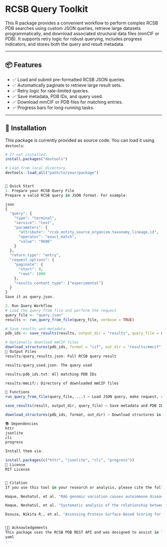 # RCSB Query Toolkit

This R package provides a convenient workflow to perform complex RCSB PDB searches using custom JSON queries, retrieve large datasets programmatically, and download associated structural data files (mmCIF or PDB). It supports retry logic for robust querying, includes progress indicators, and stores both the query and result metadata.

---

## 📦 Features

- ✅ Load and submit pre-formatted RCSB JSON queries.
- ✅ Automatically paginate to retrieve large result sets.
- ✅ Retry logic for rate-limited queries.
- ✅ Save metadata, PDB IDs, and query used.
- ✅ Download mmCIF or PDB files for matching entries.
- ✅ Progress bars for long-running tasks.

---

## 🔧 Installation

This package is currently provided as source code. You can load it using `devtools`:

```r
# If not installed:
install.packages("devtools")

# Load from local directory
devtools::load_all("path/to/your/package")


🚀 Quick Start
1. Prepare your RCSB Query File
Prepare a valid RCSB query in JSON format. For example:

json
{
  "query": {
    "type": "terminal",
    "service": "text",
    "parameters": {
      "attribute": "rcsb_entity_source_organism.taxonomy_lineage.id",
      "operator": "exact_match",
      "value": "9606"
    }
  },
  "return_type": "entry",
  "request_options": {
    "paginate": {
      "start": 0,
      "rows": 1000
    },
    "results_content_type": ["experimental"]
  }
}
Save it as query.json.

2. Run Query Workflow
# Load the query from file and perform the request
query_file <- "query.json"
results <- run_query_from_file(query_file, verbose = TRUE)

# Save results and metadata
pdb_ids <- save_results(results, output_dir = "results", query_file = query_file)

# Optionally download mmCIF files
download_structures(pdb_ids, format = "cif", out_dir = "results/mmcif")
📂 Output Files
results/query_results.json: Full RCSB query result

results/query_used.json: The query used

results/pdb_ids.txt: All matching PDB IDs

results/mmcif/: Directory of downloaded mmCIF files

🔄 Functions
run_query_from_file(query_file, ...) – Load JSON query, make request, retry if needed.

save_results(result, output_dir, query_file) – Save metadata and PDB IDs.

download_structures(pdb_ids, format, out_dir) – Download structures in specified format.

📚 Dependencies
httr
jsonlite
cli
progress

Install them via:

install.packages(c("httr", "jsonlite", "cli", "progress"))
📜 License
MIT License


📖 Citation
If you use this tool in your research or analysis, please cite the following works that underlie the conceptual framework, utility, and structural reasoning motivating this toolkit:

Haque, Neshatul, et al. "RAG genomic variation causes autoimmune diseases through specific structure-based mechanisms of enzyme dysregulation." Iscience 26.10 (2023).

Haque, Neshatul, et al. "Systematic analysis of the relationship between fold-dependent flexibility and artificial intelligence protein structure prediction." PloS one 19.11 (2024): e0313308.

Dsouza, Nikita R., et al. "Assessing Protein Surface-Based Scoring for Interpreting Genomic Variants." International Journal of Molecular Sciences 25.22 (2024): 12018.


👩‍🔬 Acknowledgements
This package uses the RCSB PDB REST API and was designed to assist in large-scale structure-based analyses such as protein modeling, residue mapping, and drug discovery workflows.
yaml
---

